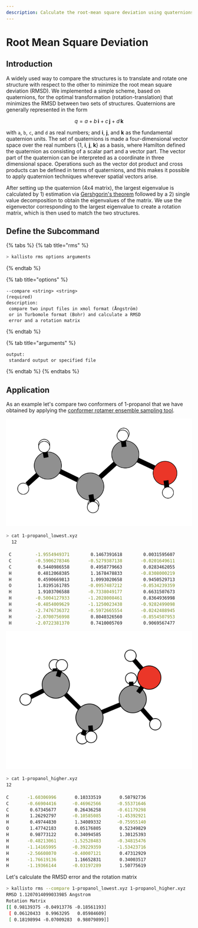 ```yaml
---
description: Calculate the root-mean square deviation using quaternions.
---
```


# Root Mean Square Deviation

## Introduction

A widely used way to compare the structures is to translate and rotate one structure with respect to the other to minimize the root mean square deviation \(RMSD\). We implemented a simple scheme, based on quaternions, for the optimal transformation \(rotation-translation\) that minimizes the RMSD between two sets of structures. Quaternions are generally represented in the form

$$
q = a+b\,\mathbf{i} +c\,\mathbf {j} +d\,\mathbf {k}
$$

with `a`, `b`, `c`, and `d` as real numbers; and **i**, **j**, and **k** as the fundamental quaternion units. The set of quaternions is made a four-dimensional vector space over the real numbers {1, **i**, **j**, **k**} as a basis, where Hamilton defined the quaternion as consisting of a scalar part and a vector part. The vector part of the quaternion can be interpreted as a coordinate in three dimensional space. Operations such as the vector dot product and cross products can be defined in terms of quaternions, and this makes it possible to apply quaternion techniques wherever spatial vectors arise.

After setting up the quaternion \(4x4 matrix\), the largest eigenvalue is calculated by 1\) estimation via [Gershgorin's theorem](https://en.wikipedia.org/wiki/Gershgorin_circle_theorem) followed by a 2\) single value decomposition to obtain the eigenvalues of the matrix. We use the eigenvector corresponding to the largest eigenvalue to create a rotation matrix, which is then used to match the two structures.

## Define the Subcommand

{% tabs %}
{% tab title="rms" %}
```bash
> kallisto rms options arguments
```
{% endtab %}

{% tab title="options" %}
```markup
--compare <string> <string>
(required)
description: 
 compare two input files in xmol format (Ångström) 
 or in Turbomole format (Bohr) and calculate a RMSD 
 error and a rotation matrix
```
{% endtab %}

{% tab title="arguments" %}
```text
output:
 standard output or specified file
```
{% endtab %}
{% endtabs %}

## Application

As an example let's compare two conformers of 1-propanol that we have obtained by applying the [conformer rotamer ensemble sampling tool](https://github.com/grimme-lab/crest).

![Lowest energy conformer of 1-propanol.](../.gitbook/assets/1-propanol_low.png)

```bash
> cat 1-propanol_lowest.xyz
  12
  
 C         -1.9554949371        0.1467391618        0.0031595607
 C         -0.5906278346       -0.5279387138       -0.0201649611
 C          0.5440986558        0.4958779663        0.0283462055
 H          0.4812068385        1.1678478833       -0.8308000219
 H          0.4590669813        1.0993020658        0.9450529713
 O          1.8195161785       -0.0957487212       -0.0534239359
 H          1.9103706588       -0.7338049177        0.6631507673
 H         -0.5004127933       -1.2028008461        0.8364936998
 H         -0.4854009629       -1.1250023438       -0.9282499098
 H         -2.7476736372       -0.5972665554       -0.0242488945
 H         -2.0700756998        0.8040326560       -0.8554507953
 H         -2.0722381370        0.7410005769        0.9069567477
```

![Higher energy conformer of 1-propanol.](../.gitbook/assets/1-propanol_high.png)

```bash
> cat 1-propanol_higher.xyz
12

C       -1.60306996       0.10333519       0.50792736
C       -0.66904416      -0.46962566      -0.55371646
C        0.67345677       0.26436258      -0.61179298
H        1.26292797      -0.10585085      -1.45392921
H        0.49744830       1.34089332      -0.75955140
O        1.47742183       0.05176805       0.52349829
H        0.98773122       0.34094585       1.30125393
H       -0.48213061      -1.52528483      -0.34815476
H       -1.14165995      -0.39229359      -1.53423716
H       -2.56608070      -0.40007121       0.47312929
H       -1.76619136       1.16652831       0.34003517
H       -1.19366144      -0.03197289       1.50775619
```

Let's calculate the RMSD error and the rotation matrix

```bash
> kallisto rms --compare 1-propanol_lowest.xyz 1-propanol_higher.xyz
RMSD 1.1207014099033985 Angstrom
Rotation Matrix
[[ 0.98139375 -0.04913776 -0.18561193]
 [ 0.06120433  0.9963295   0.05984609]
 [ 0.18198994 -0.07009283  0.98079899]]
```

